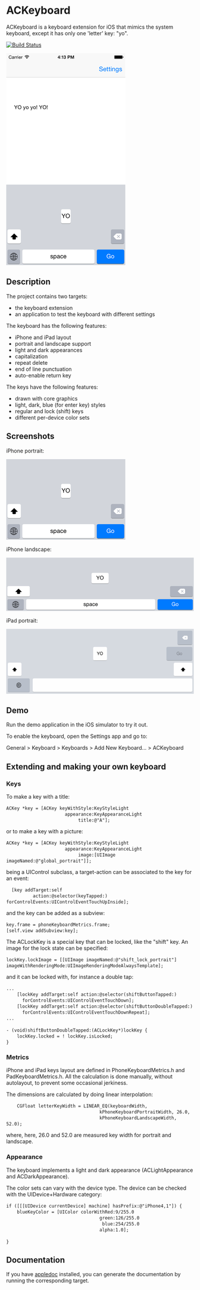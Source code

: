 # ACKeyboard

ACKeyboard is a keyboard extension for iOS that mimics the system keyboard, except it has only one 'letter' key: "yo". 

[![Build Status](https://api.travis-ci.org/acoomans/ACKeyboard.png)](https://travis-ci.org/acoomans/ACKeyboard)

![screenshots](Screenshots/screenshot01.png)

## Description

The project contains two targets:

- the keyboard extension
- an application to test the keyboard with different settings

The keyboard has the following features:

- iPhone and iPad layout
- portrait and landscape support
- light and dark appearances
- capitalization
- repeat delete
- end of line punctuation
- auto-enable return key

The keys have the following features:

- drawn with core graphics
- light, dark, blue (for enter key) styles
- regular and lock (shift) keys
- different per-device color sets


## Screenshots

iPhone portrait:

![screenshots](Screenshots/screenshot02.png)

iPhone landscape:

![screenshots](Screenshots/screenshot03.png)

iPad portrait:

![screenshots](Screenshots/screenshot04.png)

## Demo

Run the demo application in the iOS simulator to try it out.

To enable the keyboard, open the Settings app and go to:

General > Keyboard > Keyboards > Add New Keyboard... > ACKeyboard

## Extending and making your own keyboard

### Keys

To make a key with a title:

    ACKey *key = [ACKey keyWithStyle:KeyStyleLight
                          appearance:KeyAppearanceLight
                               title:@"A"];
                               
or to make a key with a picture:

	ACKey *key = [ACKey keyWithStyle:KeyStyleLight
                          appearance:KeyAppearanceLight
                               image:[UIImage imageNamed:@"global_portrait"]];

being a UIControl subclass, a target-action can be associated to the key for an event:
    
      [key addTarget:self
              action:@selector(keyTapped:)
    forControlEvents:UIControlEventTouchUpInside];
  
and the key can be added as a subview:
 
    key.frame = phoneKeyboardMetrics.frame;
    [self.view addSubview:key];

The ACLockKey is a special key that can be locked, like the "shift" key. An image for the lock state can be specified:

	lockKey.lockImage = [[UIImage imageNamed:@"shift_lock_portrait"] imageWithRenderingMode:UIImageRenderingModeAlwaysTemplate];
	
and it can be locked with, for instance a double tap:

	...
	    [lockKey addTarget:self action:@selector(shiftButtonTapped:)
	      forControlEvents:UIControlEventTouchDown];
	    [lockKey addTarget:self action:@selector(shiftButtonDoubleTapped:)
	      forControlEvents:UIControlEventTouchDownRepeat];
    ...

	- (void)shiftButtonDoubleTapped:(ACLockKey*)lockKey {
	    lockKey.locked = ! lockKey.isLocked;
	}

### Metrics

iPhone and iPad keys layout are defined in PhoneKeyboardMetrics.h and PadKeyboardMetrics.h. All the calculation is done manually, without autolayout, to prevent some occasional jerkiness.

The dimensions are calculated by doing linear interpolation:

	    CGFloat letterKeyWidth = LINEAR_EQ(keyboardWidth,
                                       kPhoneKeyboardPortraitWidth, 26.0,
                                       kPhoneKeyboardLandscapeWidth, 52.0);
                                       
where, here, 26.0 and 52.0 are measured key width for portrait and landscape.


### Appearance

The keyboard implements a light and dark appearance (ACLightAppearance and ACDarkAppearance).

The color sets can vary with the device type. The device can be checked with the UIDevice+Hardware category:

	if ([[[UIDevice currentDevice] machine] hasPrefix:@"iPhone4,1"]) {
        blueKeyColor = [UIColor colorWithRed:9/255.0
                                       green:126/255.0
                                        blue:254/255.0
                                       alpha:1.0];
        
    }

## Documentation

If you have [appledoc](http://gentlebytes.com/appledoc/) installed, you can generate the documentation by running the corresponding target.
